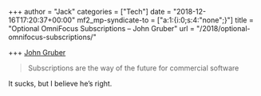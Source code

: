 +++
author = "Jack"
categories = ["Tech"]
date = "2018-12-16T17:20:37+00:00"
mf2_mp-syndicate-to = ["a:1:{i:0;s:4:\"none\";}"]
title = "Optional OmniFocus Subscriptions – John Gruber"
url = "/2018/optional-omnifocus-subscriptions/"

+++
[John Gruber][1]

> Subscriptions are the way of the future for commercial software

It sucks, but I believe he&#8217;s right.

 [1]: https://daringfireball.net/linked/2018/12/12/optional-omnifocus-subscriptions "Permanent link to ‘Optional OmniFocus Subscriptions’"